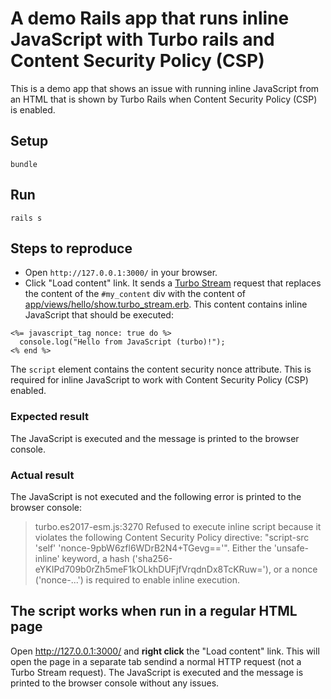 # A demo Rails app that runs inline JavaScript with Turbo rails and Content Security Policy (CSP)

This is a demo app that shows an issue with running inline JavaScript from an HTML that is shown by Turbo Rails when Content Security Policy (CSP) is enabled.

## Setup

```
bundle
```

## Run

```
rails s
```

## Steps to reproduce

* Open `http://127.0.0.1:3000/` in your browser.
* Click "Load content" link. It sends a [Turbo Stream](https://turbo.hotwired.dev/handbook/streams) request that replaces the content of the `#my_content` div with the content of [app/views/hello/show.turbo_stream.erb](https://github.com/evgenyneu/run_inline_js_with_turbo_csp/blob/main/app/views/hello/show.turbo_stream.erb). This content contains inline JavaScript that should be executed:

```
<%= javascript_tag nonce: true do %>
  console.log("Hello from JavaScript (turbo)!");
<% end %>
```

The `script` element contains the content security nonce attribute. This is required for inline JavaScript to work with Content Security Policy (CSP) enabled.

### Expected result

The JavaScript is executed and the message is printed to the browser console.

### Actual result

The JavaScript is not executed and the following error is printed to the browser console:

> turbo.es2017-esm.js:3270 Refused to execute inline script because it violates the following Content Security Policy directive: "script-src 'self' 'nonce-9pbW6zfl6WDrB2N4+TGevg=='". Either the 'unsafe-inline' keyword, a hash ('sha256-eYKIPd709b0rZh5meF1kOLkhDUFjfVrqdnDx8TcKRuw='), or a nonce ('nonce-...') is required to enable inline execution.

## The script works when run in a regular HTML page

Open http://127.0.0.1:3000/ and **right click** the "Load content" link. This will open the page in a separate tab sendind a normal HTTP request (not a Turbo Stream request). The JavaScript is executed and the message is printed to the browser console without any issues.
